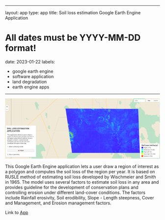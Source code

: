 
---
layout: app
type: app
title: Soil loss estimation Google Earth Engine Application
# All dates must be YYYY-MM-DD format!
date: 2023-01-22
labels:
  - google earth engine
  - software application
  - land degradation
  - earth engine apps
---

<img class="ui tiny left circular floated image" src="../apps/soil_loss_app.PNG">

This Google Earth Engine application lets a user draw a region of interest as a polygon and computes the soil loss of the region per year. It is based on RUSLE method of estimating soil loss developed by Wischmeier and Smith in 1965. The model uses several factors to estimate soil loss in any area and provides guideline for the development of conservation plans and controlling erosion under different land-cover conditions. The factors include Rainfall erosivity, Soil erodibility, Slope - Length steepness, Cover and Management, and Erosion management factors.

Link to [App](https://ee-kimeu.projects.earthengine.app/view/soil-erosion-estimation)
